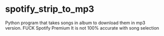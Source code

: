 # spotify_strip_to_mp3
Python program that takes songs in album to download them in mp3 version. 
FUCK Spotify Premium
It is not 100% accurate with song selection 
